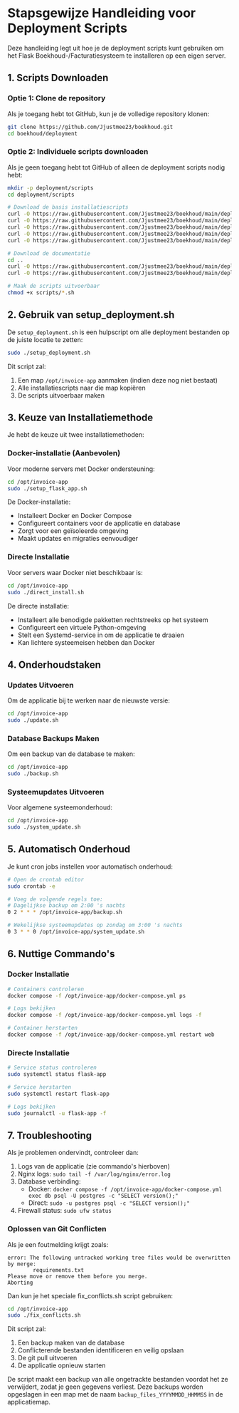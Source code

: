 # Stapsgewijze Handleiding voor Deployment Scripts

Deze handleiding legt uit hoe je de deployment scripts kunt gebruiken om het Flask Boekhoud-/Facturatiesysteem te installeren op een eigen server.

## 1. Scripts Downloaden

### Optie 1: Clone de repository

Als je toegang hebt tot GitHub, kun je de volledige repository klonen:

```bash
git clone https://github.com/Jjustmee23/boekhoud.git
cd boekhoud/deployment
```

### Optie 2: Individuele scripts downloaden

Als je geen toegang hebt tot GitHub of alleen de deployment scripts nodig hebt:

```bash
mkdir -p deployment/scripts
cd deployment/scripts

# Download de basis installatiescripts
curl -O https://raw.githubusercontent.com/Jjustmee23/boekhoud/main/deployment/scripts/setup_flask_app.sh
curl -O https://raw.githubusercontent.com/Jjustmee23/boekhoud/main/deployment/scripts/direct_install.sh
curl -O https://raw.githubusercontent.com/Jjustmee23/boekhoud/main/deployment/scripts/update.sh
curl -O https://raw.githubusercontent.com/Jjustmee23/boekhoud/main/deployment/scripts/backup.sh
curl -O https://raw.githubusercontent.com/Jjustmee23/boekhoud/main/deployment/scripts/system_update.sh

# Download de documentatie
cd ..
curl -O https://raw.githubusercontent.com/Jjustmee23/boekhoud/main/deployment/README.md
curl -O https://raw.githubusercontent.com/Jjustmee23/boekhoud/main/deployment/INSTALLATIE_CHECKLIST.md

# Maak de scripts uitvoerbaar
chmod +x scripts/*.sh
```

## 2. Gebruik van setup_deployment.sh

De `setup_deployment.sh` is een hulpscript om alle deployment bestanden op de juiste locatie te zetten:

```bash
sudo ./setup_deployment.sh
```

Dit script zal:
1. Een map `/opt/invoice-app` aanmaken (indien deze nog niet bestaat)
2. Alle installatiescripts naar die map kopiëren
3. De scripts uitvoerbaar maken

## 3. Keuze van Installatiemethode

Je hebt de keuze uit twee installatiemethoden:

### Docker-installatie (Aanbevolen)

Voor moderne servers met Docker ondersteuning:

```bash
cd /opt/invoice-app
sudo ./setup_flask_app.sh
```

De Docker-installatie:
- Installeert Docker en Docker Compose
- Configureert containers voor de applicatie en database
- Zorgt voor een geïsoleerde omgeving
- Maakt updates en migraties eenvoudiger

### Directe Installatie

Voor servers waar Docker niet beschikbaar is:

```bash
cd /opt/invoice-app
sudo ./direct_install.sh
```

De directe installatie:
- Installeert alle benodigde pakketten rechtstreeks op het systeem
- Configureert een virtuele Python-omgeving
- Stelt een Systemd-service in om de applicatie te draaien
- Kan lichtere systeemeisen hebben dan Docker

## 4. Onderhoudstaken

### Updates Uitvoeren

Om de applicatie bij te werken naar de nieuwste versie:

```bash
cd /opt/invoice-app
sudo ./update.sh
```

### Database Backups Maken

Om een backup van de database te maken:

```bash
cd /opt/invoice-app
sudo ./backup.sh
```

### Systeemupdates Uitvoeren

Voor algemene systeemonderhoud:

```bash
cd /opt/invoice-app
sudo ./system_update.sh
```

## 5. Automatisch Onderhoud

Je kunt cron jobs instellen voor automatisch onderhoud:

```bash
# Open de crontab editor
sudo crontab -e

# Voeg de volgende regels toe:
# Dagelijkse backup om 2:00 's nachts
0 2 * * * /opt/invoice-app/backup.sh

# Wekelijkse systeemupdates op zondag om 3:00 's nachts
0 3 * * 0 /opt/invoice-app/system_update.sh
```

## 6. Nuttige Commando's

### Docker Installatie

```bash
# Containers controleren
docker compose -f /opt/invoice-app/docker-compose.yml ps

# Logs bekijken
docker compose -f /opt/invoice-app/docker-compose.yml logs -f

# Container herstarten
docker compose -f /opt/invoice-app/docker-compose.yml restart web
```

### Directe Installatie

```bash
# Service status controleren
sudo systemctl status flask-app

# Service herstarten
sudo systemctl restart flask-app

# Logs bekijken
sudo journalctl -u flask-app -f
```

## 7. Troubleshooting

Als je problemen ondervindt, controleer dan:

1. Logs van de applicatie (zie commando's hierboven)
2. Nginx logs: `sudo tail -f /var/log/nginx/error.log`
3. Database verbinding: 
   - Docker: `docker compose -f /opt/invoice-app/docker-compose.yml exec db psql -U postgres -c "SELECT version();"`
   - Direct: `sudo -u postgres psql -c "SELECT version();"`
4. Firewall status: `sudo ufw status`

### Oplossen van Git Conflicten

Als je een foutmelding krijgt zoals:

```
error: The following untracked working tree files would be overwritten by merge:
        requirements.txt
Please move or remove them before you merge.
Aborting
```

Dan kun je het speciale fix_conflicts.sh script gebruiken:

```bash
cd /opt/invoice-app
sudo ./fix_conflicts.sh
```

Dit script zal:
1. Een backup maken van de database
2. Conflicterende bestanden identificeren en veilig opslaan
3. De git pull uitvoeren
4. De applicatie opnieuw starten

De script maakt een backup van alle ongetrackte bestanden voordat het ze verwijdert, zodat je geen gegevens verliest. Deze backups worden opgeslagen in een map met de naam `backup_files_YYYYMMDD_HHMMSS` in de applicatiemap.